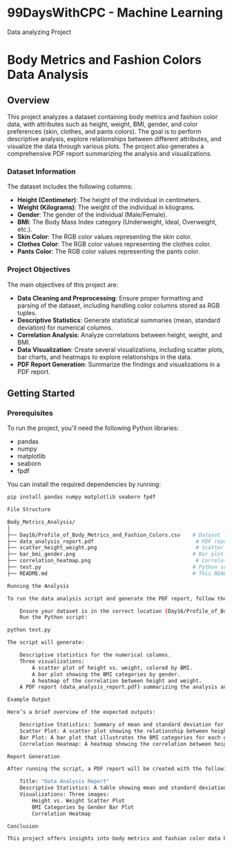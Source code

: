 # 99DaysWithCPC - Machine Learning

Data analyzing Project

# Body Metrics and Fashion Colors Data Analysis

## Overview

This project analyzes a dataset containing body metrics and fashion color data, with attributes such as height, weight, BMI, gender, and color preferences (skin, clothes, and pants colors). The goal is to perform descriptive analysis, explore relationships between different attributes, and visualize the data through various plots. The project also generates a comprehensive PDF report summarizing the analysis and visualizations.

### Dataset Information

The dataset includes the following columns:

- **Height (Centimeter)**: The height of the individual in centimeters.
- **Weight (Kilograms)**: The weight of the individual in kilograms.
- **Gender**: The gender of the individual (Male/Female).
- **BMI**: The Body Mass Index category (Underweight, Ideal, Overweight, etc.).
- **Skin Color**: The RGB color values representing the skin color.
- **Clothes Color**: The RGB color values representing the clothes color.
- **Pants Color**: The RGB color values representing the pants color.

### Project Objectives

The main objectives of this project are:

- **Data Cleaning and Preprocessing**: Ensure proper formatting and parsing of the dataset, including handling color columns stored as RGB tuples.
- **Descriptive Statistics**: Generate statistical summaries (mean, standard deviation) for numerical columns.
- **Correlation Analysis**: Analyze correlations between height, weight, and BMI.
- **Data Visualization**: Create several visualizations, including scatter plots, bar charts, and heatmaps to explore relationships in the data.
- **PDF Report Generation**: Summarize the findings and visualizations in a PDF report.

## Getting Started

### Prerequisites

To run the project, you'll need the following Python libraries:

- pandas
- numpy
- matplotlib
- seaborn
- fpdf

You can install the required dependencies by running:

```bash
pip install pandas numpy matplotlib seaborn fpdf

File Structure

Body_Metrics_Analysis/
│
├── Day16/Profile_of_Body_Metrics_and_Fashion_Colors.csv    # Dataset file
├── data_analysis_report.pdf                                 # PDF report with analysis and visualizations
├── scatter_height_weight.png                                # Scatter plot image
├── bar_bmi_gender.png                                      # Bar plot image
├── correlation_heatmap.png                                  # Correlation heatmap image
├── test.py                                                 # Python script for data analysis
├── README.md                                               # This README file

Running the Analysis

To run the data analysis script and generate the PDF report, follow these steps:

    Ensure your dataset is in the correct location (Day16/Profile_of_Body_Metrics_and_Fashion_Colors.csv).
    Run the Python script:

python test.py

The script will generate:

    Descriptive statistics for the numerical columns.
    Three visualizations:
        A scatter plot of height vs. weight, colored by BMI.
        A bar plot showing the BMI categories by gender.
        A heatmap of the correlation between height and weight.
    A PDF report (data_analysis_report.pdf) summarizing the analysis and including the visualizations.

Example Output

Here’s a brief overview of the expected outputs:

    Descriptive Statistics: Summary of mean and standard deviation for height, weight, and BMI.
    Scatter Plot: A scatter plot showing the relationship between height and weight, with different colors representing BMI categories.
    Bar Plot: A bar plot that illustrates the BMI categories for each gender.
    Correlation Heatmap: A heatmap showing the correlation between height and weight.

Report Generation

After running the script, a PDF report will be created with the following sections:

    Title: "Data Analysis Report"
    Descriptive Statistics: A table showing mean and standard deviation for each numerical column.
    Visualizations: Three images:
        Height vs. Weight Scatter Plot
        BMI Categories by Gender Bar Plot
        Correlation Heatmap

Conclusion

This project offers insights into body metrics and fashion color data by applying descriptive analysis and data visualization techniques. The generated PDF report serves as a concise summary of the analysis, which can be useful for further exploration or presentation purposes.
